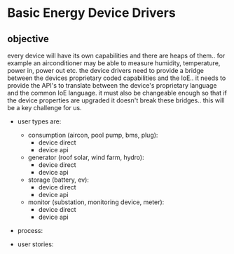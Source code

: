 # Basic Energy Device Drivers

## objective
every device will have its own capabilities and there are heaps of them.. for example an airconditioner may be able to measure humidity, temperature, power in, power out etc.
the device drivers need to provide a bridge between the devices proprietary coded capabilities and the IoE..
it needs to provide the API's to translate between the device's proprietary language and the common IoE language.
it must also be changeable enough so that if the device properties are upgraded it doesn't break these bridges.. this will be a key challenge for us.

- user types are:
  - consumption (aircon, pool pump, bms, plug):
    - device direct
    - device api
  - generator (roof solar, wind farm, hydro):
    - device direct
    - device api
  - storage (battery, ev):
    - device direct
    - device api
  - monitor (substation, monitoring device, meter):
    - device direct
    - device api

- process:

- user stories:
